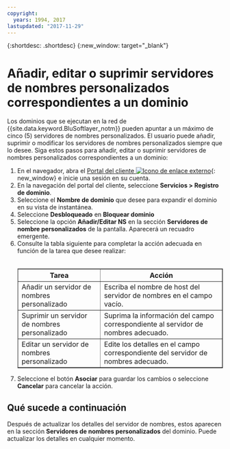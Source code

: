 ```yaml
---
copyright:
  years: 1994, 2017
lastupdated: "2017-11-29"
---
```


{:shortdesc: .shortdesc}
{:new_window: target="_blank"}

# Añadir, editar o suprimir servidores de nombres personalizados correspondientes a un dominio

Los dominios que se ejecutan en la red de {{site.data.keyword.BluSoftlayer_notm}} pueden apuntar a un máximo de cinco (5) servidores de nombres personalizados. El usuario puede añadir, suprimir o modificar los servidores de nombres personalizados siempre que lo desee. Siga estos pasos para añadir, editar o suprimir servidores de nombres personalizados correspondientes a un dominio:

1. En el navegador, abra el [Portal del cliente ![Icono de enlace externo](../../icons/launch-glyph.svg "Icono de enlace externo")](https://control.softlayer.com/){: new_window} e inicie una sesión en su cuenta.
2. En la navegación del portal del cliente, seleccione **Servicios > Registro de dominio**.
3. Seleccione el **Nombre de dominio** que desee para expandir el dominio en su vista de instantánea.
4. Seleccione **Desbloqueado** en **Bloquear dominio**
5. Seleccione la opción **Añadir/Editar NS** en la sección **Servidores de nombre personalizados** de la pantalla. Aparecerá un recuadro emergente.
6. Consulte la tabla siguiente para completar la acción adecuada en función de la tarea que desee realizar:<br/><br/><table border="1"><tbody><tr><th>Tarea</th><th>Acción</th></tr><tr><td>Añadir un servidor de nombres personalizado</td><td>Escriba el nombre de host del servidor de nombres en el campo vacío.</td></tr><tr><td>Suprimir un servidor de nombres personalizado</td><td>Suprima la información del campo correspondiente al servidor de nombres adecuado.</td></tr><tr><td>Editar un servidor de nombres personalizado</td><td>Edite los detalles en el campo correspondiente del servidor de nombres adecuado.</td></tr></tbody></table>
7. Seleccione el botón **Asociar** para guardar los cambios o seleccione **Cancelar** para cancelar la acción.

## Qué sucede a continuación

Después de actualizar los detalles del servidor de nombres, estos aparecen en la sección **Servidores de nombres personalizados** del dominio. Puede actualizar los detalles en cualquier momento.
